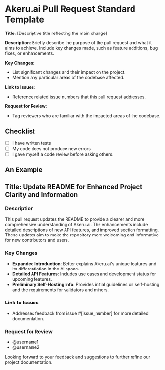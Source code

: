 # Akeru.ai Pull Request Standard Template

**Title**: [Descriptive title reflecting the main change]

**Description**:
Briefly describe the purpose of the pull request and what it aims to achieve. Include key changes made, such as feature additions, bug fixes, or enhancements.

**Key Changes**:

- List significant changes and their impact on the project.
- Mention any particular areas of the codebase affected.

**Link to Issues**:

- Reference related issue numbers that this pull request addresses.

**Request for Review**:

- Tag reviewers who are familiar with the impacted areas of the codebase.

## Checklist

- [ ] I have written tests
- [ ] My code does not produce new errors
- [ ] I gave myself a code review before asking others.

## An Example

## Title: Update README for Enhanced Project Clarity and Information

### Description

This pull request updates the README to provide a clearer and more comprehensive understanding of Akeru.ai. The enhancements include detailed descriptions of new API features, and improved section formatting. These updates aim to make the repository more welcoming and informative for new contributors and users.

### Key Changes

- **Expanded Introduction**: Better explains Akeru.ai's unique features and its differentiation in the AI space.
- **Detailed API Features**: Includes use cases and development status for upcoming features.
- **Preliminary Self-Hosting Info**: Provides initial guidelines on self-hosting and the requirements for validators and miners.

### Link to Issues

- Addresses feedback from issue #[issue_number] for more detailed documentation.

### Request for Review

- @username1
- @username2

Looking forward to your feedback and suggestions to further refine our project documentation.

